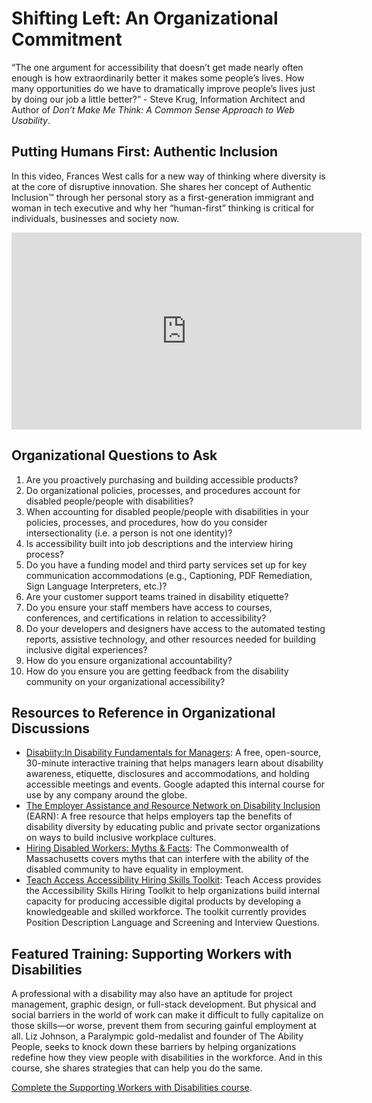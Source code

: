 # Shifting Left: An Organizational Commitment

“The one argument for accessibility that doesn’t get made nearly often enough is how extraordinarily better it makes some people’s lives. How many opportunities do we have to dramatically improve people’s lives just by doing our job a little better?” - Steve Krug, Information Architect and Author of *Don’t Make Me Think: A Common Sense Approach to Web Usability*.

## Putting Humans First: Authentic Inclusion

In this video, Frances West calls for a new way of thinking where diversity is at the core of disruptive innovation. She shares her concept of Authentic Inclusion™ through her personal story as a first-generation immigrant and woman in tech executive and why her “human-first” thinking is critical for individuals, businesses and society now.

<iframe width="560" height="315" src="https://www.youtube.com/embed/reKNCtAS4dM" title="YouTube video player" frameborder="0" allow="accelerometer; autoplay; clipboard-write; encrypted-media; gyroscope; picture-in-picture" allowfullscreen></iframe>

## Organizational Questions to Ask

1. Are you proactively purchasing and building accessible products?
2. Do organizational policies, processes, and procedures account for disabled people/people with disabilities?
3. When accounting for disabled people/people with disabilities in your policies, processes, and procedures, how do you consider intersectionality (i.e. a person is not one identity)?
4. Is accessibility built into job descriptions and the interview hiring process?
5. Do you have a funding model and third party services set up for key communication accommodations (e.g., Captioning, PDF Remediation, Sign Language Interpreters, etc.)?
6. Are your customer support teams trained in disability etiquette?
7. Do you ensure your staff members have access to courses, conferences, and certifications in relation to accessibility?
8. Do your developers and designers have access to the automated testing reports, assistive technology, and other resources needed for building inclusive digital experiences?
9. How do you ensure organizational accountability? 
10. How do you ensure you are getting feedback from the disability community on your organizational accessibility?

## Resources to Reference in Organizational Discussions

- [Disabiity:In Disability Fundamentals for Managers](https://disabilityin.org/resource/disability-fundamentals-training-for-managers): A free, open-source, 30-minute interactive training that helps managers learn about disability awareness, etiquette, disclosures and accommodations, and holding accessible meetings and events. Google adapted this internal course for use by any company around the globe.
- [The Employer Assistance and Resource Network on Disability Inclusion](https://www.umassp.edu/inclusive-by-design/disability-inclusion-everyones-responsibility/organizational-commitment#:~:text=Employer%20Assistance%20and%20Resource%20Network%20on%20Disability%20Inclusion) (EARN): A free resource that helps employers tap the benefits of disability diversity by educating public and private sector organizations on ways to build inclusive workplace cultures.  
- [Hiring Disabled Workers: Myths & Facts](https://www.mass.gov/service-details/hiring-disabled-workers-myths-facts): The Commonwealth of Massachusetts covers myths that can interfere with the ability of the disabled community to have equality in employment.
- [Teach Access Accessibility Hiring Skills Toolkit](https://teachaccess.github.io/accessibility-skills-hiring-toolkit/): Teach Access provides the Accessibility Skills Hiring Toolkit to help organizations build internal capacity for producing accessible digital products by developing a knowledgeable and skilled workforce. The toolkit currently provides Position Description Language and Screening and Interview Questions. 

## Featured Training: Supporting Workers with Disabilities

A professional with a disability may also have an aptitude for project management, graphic design, or full-stack development. But physical and social barriers in the world of work can make it difficult to fully capitalize on those skills—or worse, prevent them from securing gainful employment at all. Liz Johnson, a Paralympic gold-medalist and founder of The Ability People, seeks to knock down these barriers by helping organizations redefine how they view people with disabilities in the workforce. And in this course, she shares strategies that can help you do the same.

[Complete the Supporting Workers with Disabilities course](https://www.linkedin.com/learning-login/share?account=2352186&forceAccount=false&redirect=https%3A%2F%2Fwww.linkedin.com%2Flearning%2Fsupporting-workers-with-disabilities%3Ftrk%3Dshare_ent_url%26shareId%3D1lJY0ZhtT8SSFy17GwQvJQ%253D%253D).
